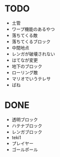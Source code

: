 # TODO
- 土管
- ワープ機能のあるやつ
- 落ちてくる敵
- 落ちてくるブロック
- 中間地点
- レンガが破壊されない
- はてなが変更
- 地下のブロック
- ローリング敵
- マリオでいうテレサ
- ばね

# DONE
- 透明ブロック
- ハテナブロック　
- レンガブロック 
- teki1
- プレイヤー
- ゴールポール
